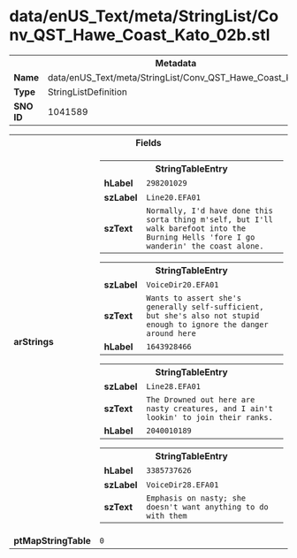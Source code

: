 <h1>data/enUS_Text/meta/StringList/Conv_QST_Hawe_Coast_Kato_02b.stl</h1><table><tr><th colspan="100%">Metadata</th></tr><tr><td><b>Name</b></td><td>data/enUS_Text/meta/StringList/Conv_QST_Hawe_Coast_Kato_02b.stl</td></tr><tr><td><b>Type</b></td><td>StringListDefinition</td></tr><tr><td><b>SNO ID</b></td><td>1041589</td></tr></table>

<table><tr><th colspan="100%">Fields</th></tr><tr><td><b>arStrings</b></td><td><table><tr><th colspan="100%">StringTableEntry</th></tr><tr><td><b>hLabel</b></td><td><code>298201029</code></td></tr><tr><td><b>szLabel</b></td><td><code>Line20.EFA01</code></td></tr><tr><td><b>szText</b></td><td><code>Normally, I'd have done this sorta thing m'self, but I'll walk barefoot into the Burning Hells 'fore I go wanderin' the coast alone.</code></td></tr></table>


<table><tr><th colspan="100%">StringTableEntry</th></tr><tr><td><b>szLabel</b></td><td><code>VoiceDir20.EFA01</code></td></tr><tr><td><b>szText</b></td><td><code>Wants to assert she's generally self-sufficient, but she's also not stupid enough to ignore the danger around here</code></td></tr><tr><td><b>hLabel</b></td><td><code>1643928466</code></td></tr></table>


<table><tr><th colspan="100%">StringTableEntry</th></tr><tr><td><b>szLabel</b></td><td><code>Line28.EFA01</code></td></tr><tr><td><b>szText</b></td><td><code>The Drowned out here are nasty creatures, and I ain't lookin' to join their ranks.</code></td></tr><tr><td><b>hLabel</b></td><td><code>2040010189</code></td></tr></table>


<table><tr><th colspan="100%">StringTableEntry</th></tr><tr><td><b>hLabel</b></td><td><code>3385737626</code></td></tr><tr><td><b>szLabel</b></td><td><code>VoiceDir28.EFA01</code></td></tr><tr><td><b>szText</b></td><td><code>Emphasis on nasty; she doesn't want anything to do with them</code></td></tr></table>


</td></tr><tr><td><b>ptMapStringTable</b></td><td><code>0</code></td></tr></table>

